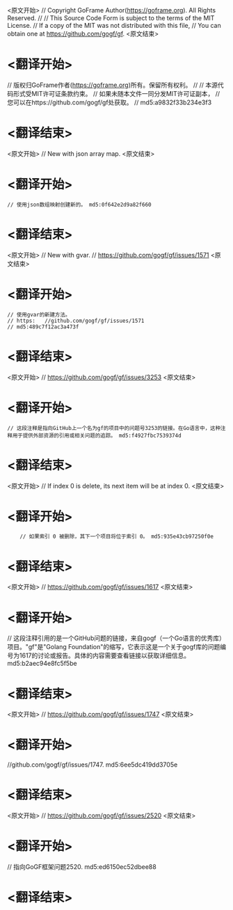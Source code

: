 
<原文开始>
// Copyright GoFrame Author(https://goframe.org). All Rights Reserved.
//
// This Source Code Form is subject to the terms of the MIT License.
// If a copy of the MIT was not distributed with this file,
// You can obtain one at https://github.com/gogf/gf.
<原文结束>

# <翻译开始>
// 版权归GoFrame作者(https://goframe.org)所有。保留所有权利。
//
// 本源代码形式受MIT许可证条款约束。
// 如果未随本文件一同分发MIT许可证副本，
// 您可以在https://github.com/gogf/gf处获取。
// md5:a9832f33b234e3f3
# <翻译结束>


<原文开始>
// New with json array map.
<原文结束>

# <翻译开始>
	// 使用json数组映射创建新的。 md5:0f642e2d9a82f660
# <翻译结束>


<原文开始>
	// New with gvar.
	// https://github.com/gogf/gf/issues/1571
<原文结束>

# <翻译开始>
	// 使用gvar的新建方法。
	// https:	//github.com/gogf/gf/issues/1571
	// md5:489c7f12ac3a473f
# <翻译结束>


<原文开始>
// https://github.com/gogf/gf/issues/3253
<原文结束>

# <翻译开始>
	// 这段注释是指向GitHub上一个名为gf的项目中的问题号3253的链接。在Go语言中，这种注释用于提供外部资源的引用或相关问题的追踪。 md5:f4927fbc7539374d
# <翻译结束>


<原文开始>
// If index 0 is delete, its next item will be at index 0.
<原文结束>

# <翻译开始>
		// 如果索引 0 被删除，其下一个项目将位于索引 0。 md5:935e43cb97250f0e
# <翻译结束>


<原文开始>
// https://github.com/gogf/gf/issues/1617
<原文结束>

# <翻译开始>
// 这段注释引用的是一个GitHub问题的链接，来自gogf（一个Go语言的优秀库）项目。"gf"是"Golang Foundation"的缩写，它表示这是一个关于gogf库的问题编号为1617的讨论或报告。具体的内容需要查看链接以获取详细信息。 md5:b2aec94e8fc5f5be
# <翻译结束>


<原文开始>
// https://github.com/gogf/gf/issues/1747
<原文结束>

# <翻译开始>
//github.com/gogf/gf/issues/1747. md5:6ee5dc419dd3705e
# <翻译结束>


<原文开始>
// https://github.com/gogf/gf/issues/2520
<原文结束>

# <翻译开始>
// 指向GoGF框架问题2520. md5:ed6150ec52dbee88
# <翻译结束>

